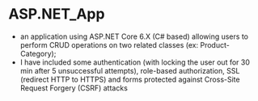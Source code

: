 # ASP.NET_App

-	an application using ASP.NET Core 6.X (C# based) allowing users to perform CRUD operations on two related classes (ex: Product-Category);
-	I have included some authentication (with locking the user out for 30 min after 5 unsuccessful attempts),
role-based authorization, SSL (redirect HTTP to HTTPS) and forms protected against Cross-Site Request Forgery (CSRF) attacks
